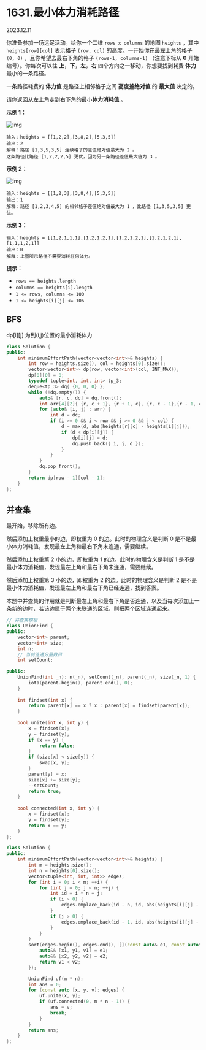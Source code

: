 # 1631.最小体力消耗路径

2023.12.11

你准备参加一场远足活动。给你一个二维 `rows x columns` 的地图 `heights` ，其中 `heights[row][col]` 表示格子 `(row, col)` 的高度。一开始你在最左上角的格子 `(0, 0)` ，且你希望去最右下角的格子 `(rows-1, columns-1)` （注意下标从 **0** 开始编号）。你每次可以往 **上**，**下**，**左**，**右** 四个方向之一移动，你想要找到耗费 **体力** 最小的一条路径。

一条路径耗费的 **体力值** 是路径上相邻格子之间 **高度差绝对值** 的 **最大值** 决定的。

请你返回从左上角走到右下角的最小**体力消耗值** 。

**示例 1：**

![img](https://assets.leetcode-cn.com/aliyun-lc-upload/uploads/2020/10/25/ex1.png)

```
输入：heights = [[1,2,2],[3,8,2],[5,3,5]]
输出：2
解释：路径 [1,3,5,3,5] 连续格子的差值绝对值最大为 2 。
这条路径比路径 [1,2,2,2,5] 更优，因为另一条路径差值最大值为 3 。

```

**示例 2：**

![img](https://assets.leetcode-cn.com/aliyun-lc-upload/uploads/2020/10/25/ex2.png)

```
输入：heights = [[1,2,3],[3,8,4],[5,3,5]]
输出：1
解释：路径 [1,2,3,4,5] 的相邻格子差值绝对值最大为 1 ，比路径 [1,3,5,3,5] 更优。
```

**示例 3：**

```
输入：heights = [[1,2,1,1,1],[1,2,1,2,1],[1,2,1,2,1],[1,2,1,2,1],[1,1,1,2,1]]
输出：0
解释：上图所示路径不需要消耗任何体力。
```

**提示：**

- `rows == heights.length`
- `columns == heights[i].length`
- `1 <= rows, columns <= 100`
- `1 <= heights[i][j] <= 106`



## BFS

dp\[i][j] 为到(i,j)位置的最小消耗体力

```c++
class Solution {
public:
    int minimumEffortPath(vector<vector<int>>& heights) {
        int row = heights.size(), col = heights[0].size();
        vector<vector<int>> dp(row, vector<int>(col, INT_MAX));
        dp[0][0] = 0;
        typedef tuple<int, int, int> tp_3;
        deque<tp_3> dq{ {0, 0, 0} };
        while (!dq.empty()) {
            auto& [r, c, dc] = dq.front();
            int arr[4][2]{ {r, c + 1}, {r + 1, c}, {r, c - 1},{r - 1, c} };
            for (auto& [i, j] : arr) {
                int d = dc;
                if (i >= 0 && i < row && j >= 0 && j < col) {
                    d = max(d, abs(heights[r][c] - heights[i][j]));
                    if (d < dp[i][j]) {
                        dp[i][j] = d;
                        dq.push_back({ i, j, d });
                    }
                }
            }
            dq.pop_front();
        }
        return dp[row - 1][col - 1];
    }
};
```

## 并查集

最开始，移除所有边。


然后添加上权重最小的边，即权重为 0 的边。此时的物理含义是判断 0 是不是最小体力消耗值，发现最左上角和最右下角未连通，需要继续。


然后添加上权重第 2 小的边，即权重为 1 的边。此时的物理含义是判断 1 是不是最小体力消耗值，发现最左上角和最右下角未连通，需要继续。


然后添加上权重第 3 小的边，即权重为 2 的边。此时的物理含义是判断 2 是不是最小体力消耗值，发现最左上角和最右下角已经连通，找到答案。


本题中并查集的作用就是判断最左上角和最右下角是否连通，以及当每次添加上一条新的边时，若该边属于两个未联通的区域，则把两个区域连通起来。

```c++
// 并查集模板
class UnionFind {
public:
    vector<int> parent;
    vector<int> size;
    int n;
    // 当前连通分量数目
    int setCount;
    
public:
    UnionFind(int _n): n(_n), setCount(_n), parent(_n), size(_n, 1) {
        iota(parent.begin(), parent.end(), 0);
    }
    
    int findset(int x) {
        return parent[x] == x ? x : parent[x] = findset(parent[x]);
    }
    
    bool unite(int x, int y) {
        x = findset(x);
        y = findset(y);
        if (x == y) {
            return false;
        }
        if (size[x] < size[y]) {
            swap(x, y);
        }
        parent[y] = x;
        size[x] += size[y];
        --setCount;
        return true;
    }
    
    bool connected(int x, int y) {
        x = findset(x);
        y = findset(y);
        return x == y;
    }
};

class Solution {
public:
    int minimumEffortPath(vector<vector<int>>& heights) {
        int m = heights.size();
        int n = heights[0].size();
        vector<tuple<int, int, int>> edges;
        for (int i = 0; i < m; ++i) {
            for (int j = 0; j < n; ++j) {
                int id = i * n + j;
                if (i > 0) {
                    edges.emplace_back(id - n, id, abs(heights[i][j] - heights[i - 1][j]));
                }
                if (j > 0) {
                    edges.emplace_back(id - 1, id, abs(heights[i][j] - heights[i][j - 1]));
                }
            }
        }
        sort(edges.begin(), edges.end(), [](const auto& e1, const auto& e2) {
            auto&& [x1, y1, v1] = e1;
            auto&& [x2, y2, v2] = e2;
            return v1 < v2;
        });

        UnionFind uf(m * n);
        int ans = 0;
        for (const auto [x, y, v]: edges) {
            uf.unite(x, y);
            if (uf.connected(0, m * n - 1)) {
                ans = v;
                break;
            }
        }
        return ans;
    }
};
```

